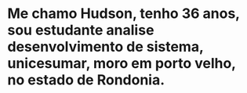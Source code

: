 # Me chamo Hudson, tenho 36 anos, sou estudante analise desenvolvimento de sistema, unicesumar, moro em porto velho, no estado de Rondonia.
